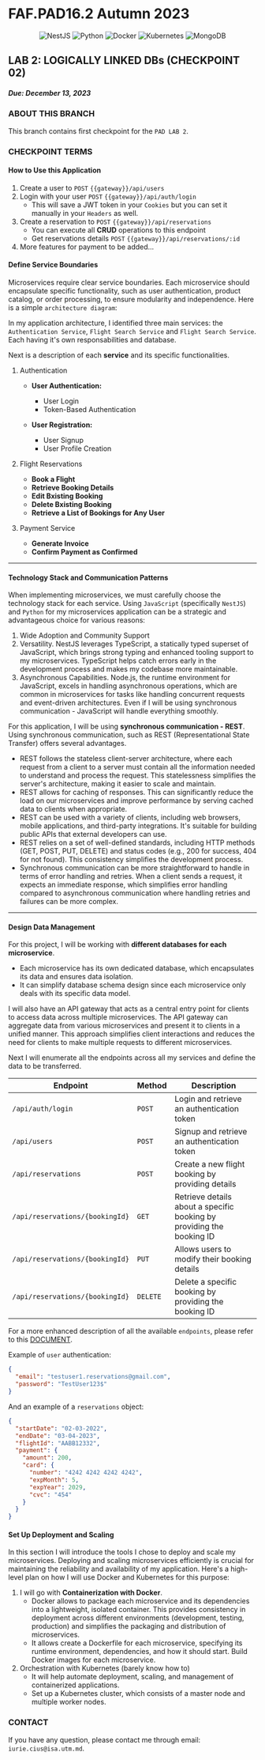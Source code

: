 # FAF.PAD16.2 Autumn 2023

<p align="center">
  <img alt="NestJS" src="https://img.shields.io/badge/nestjs-%23E0234E.svg?style=for-the-badge&logo=nestjs&logoColor=white" />
  <img alt="Python" src="https://img.shields.io/badge/python-3670A0?style=for-the-badge&logo=python&logoColor=ffdd54" />
  <img alt="Docker" src="https://img.shields.io/badge/docker-%230db7ed.svg?style=for-the-badge&logo=docker&logoColor=white" />
  <img alt="Kubernetes" src="https://img.shields.io/badge/kubernetes-%23326ce5.svg?style=for-the-badge&logo=kubernetes&logoColor=white" />
  <img alt="MongoDB" src="https://img.shields.io/badge/MongoDB-%234ea94b.svg?style=for-the-badge&logo=mongodb&logoColor=white" />
</p>

## LAB 2: LOGICALLY LINKED DBs (CHECKPOINT 02)

##### Due: December 13, 2023

### ABOUT THIS BRANCH

This branch contains first checkpoint for the `PAD LAB 2`.

### CHECKPOINT TERMS

#### How to Use this Application

1. Create a user to `POST` `{{gateway}}/api/users`
2. Login with your user `POST` `{{gateway}}/api/auth/login`
   - This will save a JWT token in your `Cookies` but you can set it manually in your `Headers` as well.
3. Create a reservation to `POST` `{{gateway}}/api/reservations`
   - You can execute all **CRUD** operations to this endpoint
   - Get reservations details `POST` `{{gateway}}/api/reservations/:id`
4. More features for payment to be added...

#### Define Service Boundaries

Microservices require clear service boundaries. Each microservice should encapsulate specific functionality, such as user authentication, product
catalog, or order processing, to ensure modularity and independence. Here is a simple `architecture diagram`:

<!-- ![API Architecture Diagram](https://github.com/IuraCPersonal/pad-web-proxy/blob/feature/checkpoint-1/public/API-architecture-diagram.png) -->

In my application architecture, I identified three main services: the `Authentication Service`, `Flight Search Service` and `Flight Search Service`. Each having it's own responsabilities and database.

Next is a description of each **service** and its specific functionalities.

1. Authentication

   - **User Authentication:**

     - User Login
     - Token-Based Authentication

   - **User Registration:**
     - User Signup
     - User Profile Creation

2. Flight Reservations

   - **Book a Flight**
   - **Retrieve Booking Details**
   - **Edit Bxisting Booking**
   - **Delete Bxisting Booking**
   - **Retrieve a List of Bookings for Any User**

3. Payment Service

   - **Generate Invoice**
   - **Confirm Payment as Confirmed**

---

#### Technology Stack and Communication Patterns

When implementing microservices, we must carefully choose the technology stack for each service. Using `JavaScript` (specifically `NestJS`) and `Python` for my microservices application can be a strategic and advantageous choice for various reasons:

1. Wide Adoption and Community Support
2. Versatility. NestJS leverages TypeScript, a statically typed superset of JavaScript, which brings strong typing and enhanced tooling support to my microservices. TypeScript helps catch errors early in the development process and makes my codebase more maintainable.
3. Asynchronous Capabilities. Node.js, the runtime environment for JavaScript, excels in handling asynchronous operations, which are common in microservices for tasks like handling concurrent requests and event-driven architectures. Even if I will be using synchronous communication - JavaScript will handle everything smoothly.

For this application, I will be using **synchronous communication - REST**. Using synchronous communication, such as REST (Representational State Transfer) offers several advantages.

- REST follows the stateless client-server architecture, where each request from a client to a server must contain all the information needed to understand and process the request. This statelessness simplifies the server's architecture, making it easier to scale and maintain.
- REST allows for caching of responses. This can significantly reduce the load on our microservices and improve performance by serving cached data to clients when appropriate.
- REST can be used with a variety of clients, including web browsers, mobile applications, and third-party integrations. It's suitable for building public APIs that external developers can use.
- REST relies on a set of well-defined standards, including HTTP methods (GET, POST, PUT, DELETE) and status codes (e.g., 200 for success, 404 for not found). This consistency simplifies the development process.
- Synchronous communication can be more straightforward to handle in terms of error handling and retries. When a client sends a request, it expects an immediate response, which simplifies error handling compared to asynchronous communication where handling retries and failures can be more complex.

---

#### Design Data Management

For this project, I will be working with **different databases for each microservice**.

- Each microservice has its own dedicated database, which encapsulates its data and ensures data isolation.
- It can simplify database schema design since each microservice only deals with its specific data model.

I will also have an API gateway that acts as a central entry point for clients to access data across multiple microservices. The API gateway can aggregate data from various microservices and present it to clients in a unified manner. This approach simplifies client interactions and reduces the need for clients to make multiple requests to different microservices.

Next I will enumerate all the endpoints across all my services and define the data to be transferred.

| Endpoint                        | Method   | Description                                                           |
| ------------------------------- | -------- | --------------------------------------------------------------------- |
| `/api/auth/login`               | `POST`   | Login and retrieve an authentication token                            |
| `/api/users`                    | `POST`   | Signup and retrieve an authentication token                           |
| `/api/reservations`             | `POST`   | Create a new flight booking by providing details                      |
| `/api/reservations/{bookingId}` | `GET`    | Retrieve details about a specific booking by providing the booking ID |
| `/api/reservations/{bookingId}` | `PUT`    | Allows users to modify their booking details                          |
| `/api/reservations/{bookingId}` | `DELETE` | Delete a specific booking by providing the booking ID                 |

For a more enhanced description of all the available `endpoints`, please refer to this [DOCUMENT](https://github.com/IuraCPersonal/pad-web-proxy/blob/feature/checkpoint-1/ENDPOINTS.md).

Example of `user` authentication:

```json
{
  "email": "testuser1.reservations@gmail.com",
  "password": "TestUser123$"
}
```

And an example of a `reservations` object:

```json
{
  "startDate": "02-03-2022",
  "endDate": "03-04-2023",
  "flightId": "AABB12332",
  "payment": {
    "amount": 200,
    "card": {
      "number": "4242 4242 4242 4242",
      "expMonth": 5,
      "expYear": 2029,
      "cvc": "454"
    }
  }
}
```

#### Set Up Deployment and Scaling

In this section I will introduce the tools I chose to deploy and scale my microservices. Deploying and scaling microservices efficiently is crucial for maintaining the reliability and availability of my application. Here's a high-level plan on how I will use Docker and Kubernetes for this purpose:

1. I will go with **Containerization with Docker**.
   - Docker allows to package each microservice and its dependencies into a lightweight, isolated container. This provides consistency in deployment across different environments (development, testing, production) and simplifies the packaging and distribution of microservices.
   - It allows create a Dockerfile for each microservice, specifying its runtime environment, dependencies, and how it should start. Build Docker images for each microservice.
2. Orchestration with Kubernetes (barely know how to)
   - It will help automate deployment, scaling, and management of containerized applications.
   - Set up a Kubernetes cluster, which consists of a master node and multiple worker nodes.

### CONTACT

If you have any question, please contact me through email: `iurie.cius@isa.utm.md`.
